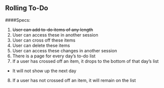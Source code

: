 ## Rolling To-Do

####Specs:
1. ~~User can add to-do items of any length~~
2. User can access these in another session
3. User can cross off these items
4. User can delete these items
5. User can access these changes in another session
6. There is a page for every day’s to-do list
7. If a user has crossed off an item, it drops to the bottom of that day’s list
  * It will not show up the next day
8. If a user has not crossed off an item, it will remain on the list